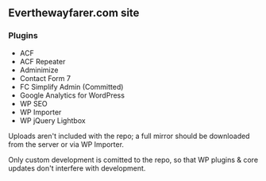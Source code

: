 ## Everthewayfarer.com site

### Plugins

* ACF
* ACF Repeater
* Adminimize
* Contact Form 7
* FC Simplify Admin (Committed)
* Google Analytics for WordPress
* WP SEO
* WP Importer
* WP jQuery Lightbox

Uploads aren't included with the repo; a full mirror should be downloaded from the server or via WP Importer.

Only custom development is comitted to the repo, so that WP plugins & core updates don't interfere with development.
